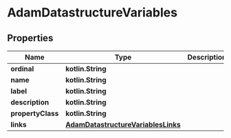 
# AdamDatastructureVariables

## Properties
| Name | Type | Description | Notes |
| ------------ | ------------- | ------------- | ------------- |
| **ordinal** | **kotlin.String** |  |  [optional] |
| **name** | **kotlin.String** |  |  [optional] |
| **label** | **kotlin.String** |  |  [optional] |
| **description** | **kotlin.String** |  |  [optional] |
| **propertyClass** | **kotlin.String** |  |  [optional] |
| **links** | [**AdamDatastructureVariablesLinks**](AdamDatastructureVariablesLinks.md) |  |  [optional] |



